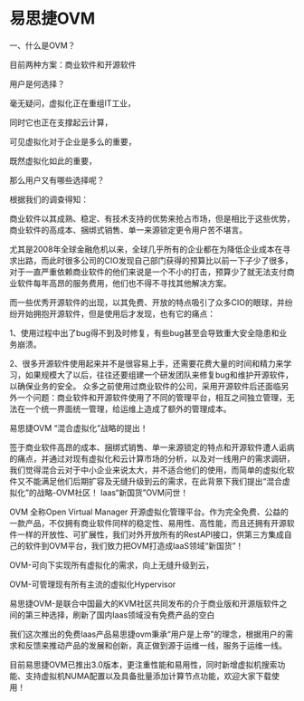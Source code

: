 # 易思捷OVM
一、什么是OVM？

目前两种方案：商业软件和开源软件

用户是何选择？

毫无疑问，虚拟化正在重组IT工业，

同时它也正在支撑起云计算，

可见虚拟化对于企业是多么的重要，

既然虚拟化如此的重要，

那么用户又有哪些选择呢？

根据我们的调查得知：

商业软件以其成熟、稳定、有技术支持的优势来抢占市场，但是相比于这些优势，商业软件的高成本、捆绑式销售、单一来源锁定更令用户苦不堪言。

尤其是2008年全球金融危机以来，全球几乎所有的企业都在为降低企业成本在寻求出路，而此时很多公司的CIO发现自己部门获得的预算比以前一下子少了很多，对于一直严重依赖商业软件的他们来说是一个不小的打击，预算少了就无法支付商业软件每年高昂的服务费用，他们也不得不寻找其他解决方案。

而一些优秀开源软件的出现，以其免费、开放的特点吸引了众多CIO的眼球，并纷纷开始拥抱开源软件，但是使用后才发现，也有它的痛点：

1、使用过程中出了bug得不到及时修复，有些bug甚至会导致重大安全隐患和业务崩溃。

2、很多开源软件使用起来并不是很容易上手，还需要花费大量的时间和精力来学习，如果规模大了以后，往往还要组建一个研发团队来修复bug和维护开源软件，以确保业务的安全。
众多之前使用过商业软件的公司，采用开源软件后还面临另外一个问题：商业软件和开源软件使用了不同的管理平台，相互之间独立管理，无法在一个统一界面统一管理，给运维上造成了额外的管理成本。

易思捷OVM “混合虚拟化”战略的提出！

签于商业软件高昂的成本、捆绑式销售、单一来源锁定的特点和开源软件遭人诟病的痛点，并通过对现有虚拟化和云计算市场的分析，以及对一线用户的需求调研，我们觉得混合云对于中小企业来说太大，并不适合他们的使用，而简单的虚拟化软件又不能满足他们后期扩容及无缝升级到云的需求，在此背景下我们提出“混合虚拟化”的战略-OVM社区！
Iaas“新国货”OVM问世！

OVM 全称Open Virtual Manager 开源虚拟化管理平台。作为完全免费、公益的一款产品，不仅拥有商业软件同样的稳定性、易用性、高性能，而且还拥有开源软件一样的开放性、可扩展性，我们对外开放所有的RestAPI接口，供第三方集成自己的软件到OVM平台，我们致力把OVM打造成IaaS领域“新国货”！

OVM-可向下实现所有虚拟化的需求，向上无缝升级到云，

OVM-可管理现有所有主流的虚拟化Hypervisor

易思捷OVM-是联合中国最大的KVM社区共同发布的介于商业版和开源版软件之间的第三种选择，刷新了国内Iaas领域没有免费产品的空白

我们这次推出的免费Iaas产品易思捷ovm秉承“用户是上帝”的理念，根据用户的需求和反馈来推动产品的发展和创新，真正做到源于运维一线，服务于运维一线。

目前易思捷OVM已推出3.0版本，更注重性能和易用性，同时新增虚拟机搜索功能、支持虚拟机NUMA配置以及具备批量添加计算节点功能，欢迎大家下载使用！
